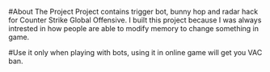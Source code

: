 #About The Project
Project contains trigger bot, bunny hop and radar hack for Counter Strike Global Offensive.
I built this project because I was always intrested in how people are able to modify memory to change something in game.

#Use it only when playing with bots, using it in online game will get you VAC ban.

